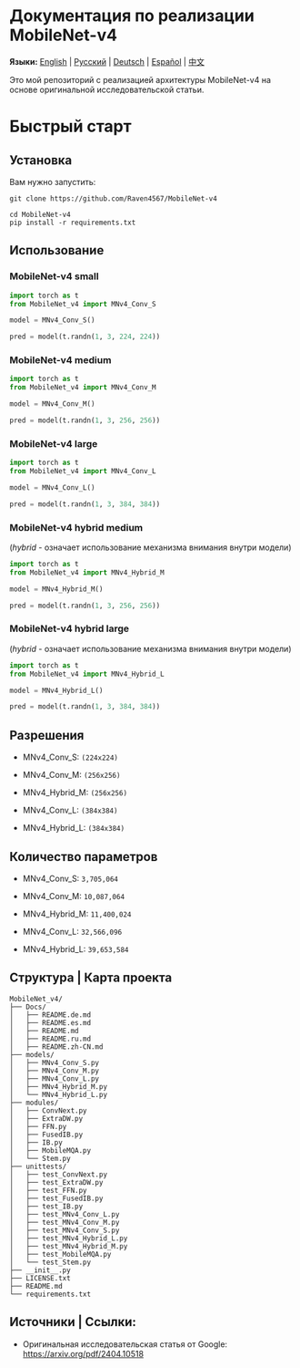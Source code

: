 # Документация по реализации MobileNet-v4

**Языки:** [English](README.md) | [Русский](README.ru.md) | [Deutsch](README.de.md) | [Español](README.es.md) | [中文](README.zh-CN.md)

Это мой репозиторий с реализацией архитектуры MobileNet-v4 на основе оригинальной исследовательской статьи.

# Быстрый старт

## Установка
Вам нужно запустить:
```
git clone https://github.com/Raven4567/MobileNet-v4

cd MobileNet-v4
pip install -r requirements.txt
```

## Использование

### MobileNet-v4 small
```python
import torch as t
from MobileNet_v4 import MNv4_Conv_S

model = MNv4_Conv_S()

pred = model(t.randn(1, 3, 224, 224))
```

### MobileNet-v4 medium
```python
import torch as t
from MobileNet_v4 import MNv4_Conv_M

model = MNv4_Conv_M()

pred = model(t.randn(1, 3, 256, 256))
```

### MobileNet-v4 large
```python
import torch as t
from MobileNet_v4 import MNv4_Conv_L

model = MNv4_Conv_L()

pred = model(t.randn(1, 3, 384, 384))
```

### MobileNet-v4 hybrid medium
(*hybrid* - означает использование механизма внимания внутри модели)
```python
import torch as t
from MobileNet_v4 import MNv4_Hybrid_M

model = MNv4_Hybrid_M()

pred = model(t.randn(1, 3, 256, 256))
```

### MobileNet-v4 hybrid large
(*hybrid* - означает использование механизма внимания внутри модели)
```python
import torch as t
from MobileNet_v4 import MNv4_Hybrid_L

model = MNv4_Hybrid_L()

pred = model(t.randn(1, 3, 384, 384))
```

## Разрешения

- MNv4_Conv_S: `(224x224)`

- MNv4_Conv_M: `(256x256)`

- MNv4_Hybrid_M: `(256x256)`

- MNv4_Conv_L: `(384x384)`

- MNv4_Hybrid_L: `(384x384)`

## Количество параметров

- MNv4_Conv_S: `3,705,064`

- MNv4_Conv_M: `10,087,064`

- MNv4_Hybrid_M: `11,400,024`

- MNv4_Conv_L: `32,566,096`

- MNv4_Hybrid_L: `39,653,584`

## Структура | Карта проекта
```
MobileNet_v4/
├── Docs/
│   ├── README.de.md
│   ├── README.es.md
│   ├── README.md
│   ├── README.ru.md
│   ├── README.zh-CN.md
├── models/
│   ├── MNv4_Conv_S.py
│   ├── MNv4_Conv_M.py
│   ├── MNv4_Conv_L.py
│   ├── MNv4_Hybrid_M.py
│   └── MNv4_Hybrid_L.py
├── modules/
│   ├── ConvNext.py
│   ├── ExtraDW.py
│   ├── FFN.py
│   ├── FusedIB.py
│   ├── IB.py
│   ├── MobileMQA.py
│   └── Stem.py
├── unittests/
│   ├── test_ConvNext.py
│   ├── test_ExtraDW.py
│   ├── test_FFN.py
│   ├── test_FusedIB.py
│   ├── test_IB.py
│   ├── test_MNv4_Conv_L.py
│   ├── test_MNv4_Conv_M.py
│   ├── test_MNv4_Conv_S.py
│   ├── test_MNv4_Hybrid_L.py
│   ├── test_MNv4_Hybrid_M.py
│   ├── test_MobileMQA.py
│   └── test_Stem.py
├── __init__.py
├── LICENSE.txt
├── README.md
└── requirements.txt
```

## Источники | Ссылки:
- Оригинальная исследовательская статья от Google: https://arxiv.org/pdf/2404.10518